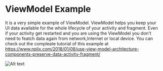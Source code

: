 # ViewModel Example
It is a very simple example of ViewModel.
ViewModel helps you keep your UI data available for the whole lifecycle of your activity and fragment.
Even if your activity get restarted and you are using the ViewModel you don't need to featch data again from network,Internet or local device.
You can check out the compleate tutorial of this example at https://www.nplix.com/2018/01/08/use-view-model-architecture-components-preserve-data-activity-fragment/

![Alt text](https://i1.wp.com/www.nplix.com/wp-content/uploads/2018/01/LiveData-Example.jpg "ViewModel Example")
